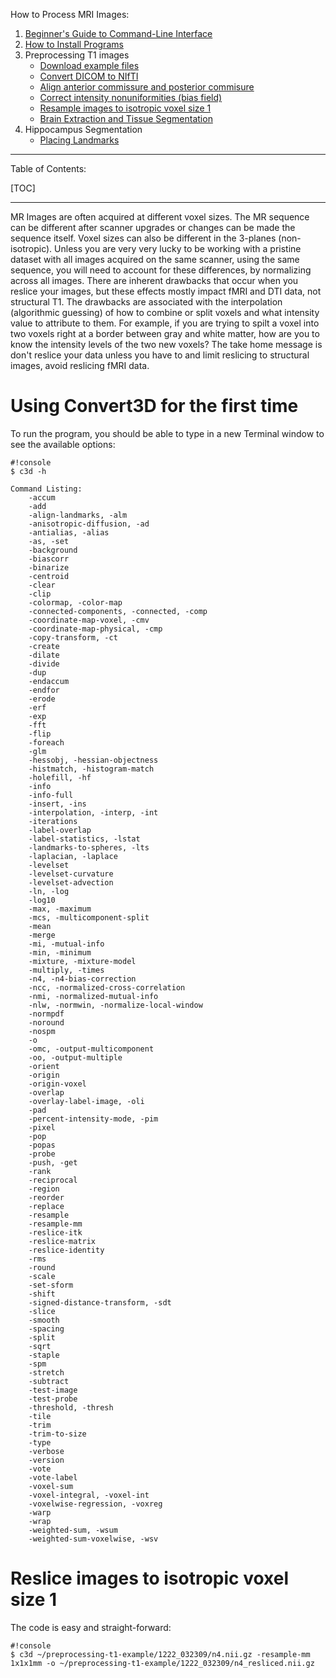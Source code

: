 How to Process MRI Images:

1. [Beginner's Guide to Command-Line Interface](begin_primer)
2. [How to Install Programs](Home)
3. Preprocessing T1 images
     * [Download example files](https://bitbucket.org/njhunsaker/preprocessing-t1-example)
     * [Convert DICOM to NIfTI](preprocessing_dcm2nii)
     * [Align anterior commissure and posterior commisure](preprocessing_acpcdetect)
     * [Correct intensity nonuniformities (bias field)](preprocessing_N4BiasFieldCorrection)
     * [Resample images to isotropic voxel size 1](preprocessing_resample)
     * [Brain Extraction and Tissue Segmentation](preprocessing_antscorticalthickness)
4. Hippocampus Segmentation
     * [Placing Landmarks](hpc_landmarks)

---------------------------------------

Table of Contents:

[TOC]

---------------------------------------

MR Images are often acquired at different voxel sizes. The MR sequence can be different after scanner upgrades or changes can be made the sequence itself. Voxel sizes can also be different in the 3-planes (non-isotropic). Unless you are very very lucky to be working with a pristine dataset with all images acquired on the same scanner, using the same sequence, you will need to account for these differences, by normalizing across all images. There are inherent drawbacks that occur when you reslice your images, but these effects mostly impact fMRI and DTI data, not structural T1. The drawbacks are associated with the interpolation (algorithmic guessing) of how to combine or split voxels and what intensity value to attribute to them. For example, if you are trying to spilt a voxel into two voxels right at a border between gray and white matter, how are you to know the intensity levels of the two new voxels? The take home message is don't reslice your data unless you have to and limit reslicing to structural images, avoid reslicing fMRI data.

# Using Convert3D for the first time

To run the program, you should be able to type in a new Terminal window to see the available options:

```
#!console
$ c3d -h

Command Listing:
    -accum
    -add
    -align-landmarks, -alm
    -anisotropic-diffusion, -ad
    -antialias, -alias
    -as, -set
    -background
    -biascorr
    -binarize
    -centroid
    -clear
    -clip
    -colormap, -color-map
    -connected-components, -connected, -comp
    -coordinate-map-voxel, -cmv
    -coordinate-map-physical, -cmp
    -copy-transform, -ct
    -create
    -dilate
    -divide
    -dup
    -endaccum
    -endfor
    -erode
    -erf
    -exp
    -fft
    -flip
    -foreach
    -glm
    -hessobj, -hessian-objectness
    -histmatch, -histogram-match
    -holefill, -hf
    -info
    -info-full
    -insert, -ins
    -interpolation, -interp, -int
    -iterations
    -label-overlap
    -label-statistics, -lstat
    -landmarks-to-spheres, -lts
    -laplacian, -laplace
    -levelset
    -levelset-curvature
    -levelset-advection
    -ln, -log
    -log10
    -max, -maximum
    -mcs, -multicomponent-split
    -mean
    -merge
    -mi, -mutual-info
    -min, -minimum
    -mixture, -mixture-model
    -multiply, -times
    -n4, -n4-bias-correction
    -ncc, -normalized-cross-correlation
    -nmi, -normalized-mutual-info
    -nlw, -normwin, -normalize-local-window
    -normpdf
    -noround
    -nospm
    -o
    -omc, -output-multicomponent
    -oo, -output-multiple
    -orient
    -origin
    -origin-voxel
    -overlap
    -overlay-label-image, -oli
    -pad
    -percent-intensity-mode, -pim
    -pixel
    -pop
    -popas
    -probe
    -push, -get
    -rank
    -reciprocal
    -region
    -reorder
    -replace
    -resample
    -resample-mm
    -reslice-itk
    -reslice-matrix
    -reslice-identity
    -rms
    -round
    -scale
    -set-sform
    -shift
    -signed-distance-transform, -sdt
    -slice
    -smooth
    -spacing
    -split
    -sqrt
    -staple
    -spm
    -stretch
    -subtract
    -test-image
    -test-probe
    -threshold, -thresh
    -tile
    -trim
    -trim-to-size
    -type
    -verbose
    -version
    -vote
    -vote-label
    -voxel-sum
    -voxel-integral, -voxel-int
    -voxelwise-regression, -voxreg
    -warp
    -wrap
    -weighted-sum, -wsum
    -weighted-sum-voxelwise, -wsv
```

# Reslice images to isotropic voxel size 1

The code is easy and straight-forward:

```
#!console
$ c3d ~/preprocessing-t1-example/1222_032309/n4.nii.gz -resample-mm 1x1x1mm -o ~/preprocessing-t1-example/1222_032309/n4_resliced.nii.gz
```
